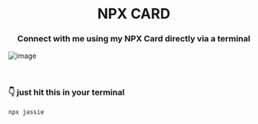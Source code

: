 <h1 align="center">  <strong>NPX CARD</strong> </h1>
<h3 align="center"> Connect with me using my NPX Card directly via a terminal </h3>


![image](https://user-images.githubusercontent.com/85099922/213424518-f2769ad9-1823-405d-a1cd-4d3dfab5ac9b.png)


<br />

### <strong>👇 just hit this in your terminal</strong>

```bash
npx jassie
```



